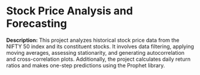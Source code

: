 # Stock Price Analysis and Forecasting  

**Description:** This project analyzes historical stock price data from the NIFTY 50 index and its constituent stocks. It involves data filtering, applying moving averages, assessing stationarity, and generating autocorrelation and cross-correlation plots. Additionally, the project calculates daily return ratios and makes one-step predictions using the Prophet library.

